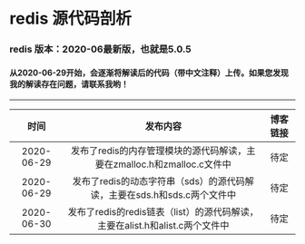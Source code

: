# redis 源代码剖析
###  redis 版本：2020-06最新版，也就是5.0.5
#### 从2020-06-29开始，会逐渐将解读后的代码（带中文注释）上传。如果您发现我的解读存在问题，请联系我哟！
----
时间|发布内容|博客链接
:--:|:--:|:--:
2020-06-29|发布了redis的内存管理模块的源代码解读，主要在zmalloc.h和zmalloc.c文件中|待定
2020-06-29|发布了redis的动态字符串（sds）的源代码解读，主要在sds.h和sds.c两个文件中|待定
2020-06-30|发布了redis的redis链表（list）的源代码解读，主要在alist.h和alist.c两个文件中|待定
  
